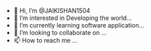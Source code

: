 - 👋 Hi, I’m @JAIKISHAN1504
- 👀 I’m interested in Developing the world... 
- 🌱 I’m currently learning software application...
- 💞️ I’m looking to collaborate on ...
- 📫 How to reach me ...

<!---
JAIKISHAN1504/JAIKISHAN1504 is a ✨ special ✨ repository because its `README.md` (this file) appears on your GitHub profile.
You can click the Preview link to take a look at your changes.
--->
